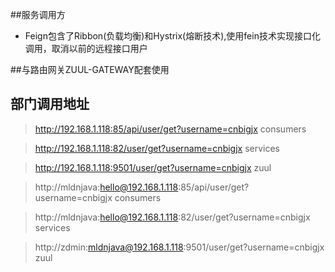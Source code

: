 ##服务调用方
+ Feign包含了Ribbon(负载均衡)和Hystrix(熔断技术),使用fein技术实现接口化调用，取消以前的远程接口用户

##与路由网关ZUUL-GATEWAY配套使用

## 部门调用地址
> http://192.168.1.118:85/api/user/get?username=cnbigjx  consumers

> http://192.168.1.118:82/user/get?username=cnbigjx    services

> http://192.168.1.118:9501/user/get?username=cnbigjx    zuul


> http://mldnjava:hello@192.168.1.118:85/api/user/get?username=cnbigjx  consumers

> http://mldnjava:hello@192.168.1.118:82/user/get?username=cnbigjx    services

> http://zdmin:mldnjava@192.168.1.118:9501/user/get?username=cnbigjx    zuul
